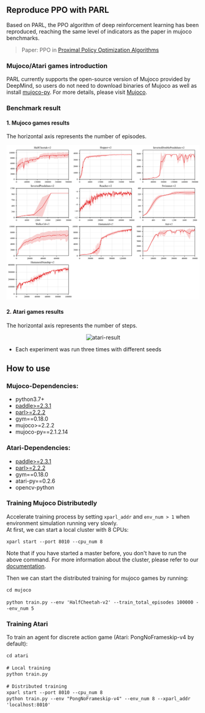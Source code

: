 ## Reproduce PPO with PARL
Based on PARL, the PPO algorithm of deep reinforcement learning has been reproduced, reaching the same level of indicators as the paper in mujoco benchmarks.

> Paper: PPO in [Proximal Policy Optimization Algorithms](https://arxiv.org/abs/1707.06347)

### Mujoco/Atari games introduction
PARL currently supports the open-source version of Mujoco provided by DeepMind, so users do not need to download binaries of Mujoco as well as install [mujoco-py](https://github.com/openai/mujoco-py#install-mujoco). For more details, please visit [Mujoco](https://github.com/deepmind/mujoco).

### Benchmark result
#### 1. Mujoco games results
The horizontal axis represents the number of episodes.
<p align="center">
<img src="https://github.com/benchmarking-rl/PARL-experiments/blob/master/PPO/paddle/mujoco_result.png" alt="mujoco-result"/>
</p>

#### 2. Atari games results
The horizontal axis represents the number of steps.
<p align="center">
<img src="https://github.com/benchmarking-rl/PARL-experiments/blob/master/PPO/paddle/atari_result.png" alt="atari-result"/>
</p>

+ Each experiment was run three times with different seeds

## How to use
### Mujoco-Dependencies:
+ python3.7+
+ [paddle>=2.3.1](https://github.com/PaddlePaddle/Paddle)
+ [parl>=2.2.2](https://github.com/PaddlePaddle/PARL)
+ gym==0.18.0
+ mujoco>=2.2.2
+ mujoco-py==2.1.2.14

### Atari-Dependencies:
+ [paddle>=2.3.1](https://github.com/PaddlePaddle/Paddle)
+ [parl>=2.2.2](https://github.com/PaddlePaddle/PARL)
+ gym==0.18.0
+ atari-py==0.2.6
+ opencv-python


### Training Mujoco Distributedly
Accelerate training process by setting `xparl_addr` and `env_num > 1` when environment simulation running very slowly.        
At first, we can start a local cluster with 8 CPUs:

```
xparl start --port 8010 --cpu_num 8
```

Note that if you have started a master before, you don't have to run the above
command. For more information about the cluster, please refer to our
[documentation](https://parl.readthedocs.io/en/latest/parallel_training/setup.html).

Then we can start the distributed training for mujoco games by running:

```
cd mujoco

python train.py --env 'HalfCheetah-v2' --train_total_episodes 100000 --env_num 5
```


### Training Atari
To train an agent for discrete action game (Atari: PongNoFrameskip-v4 by default):

```
cd atari

# Local training
python train.py

# Distributed training
xparl start --port 8010 --cpu_num 8
python train.py --env "PongNoFrameskip-v4" --env_num 8 --xparl_addr 'localhost:8010'
```
